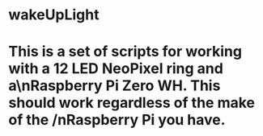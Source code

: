 # wakeUpLight

# This is a set of scripts for working with a 12 LED NeoPixel ring and a\nRaspberry Pi Zero WH. This should work regardless of the make of the /nRaspberry Pi you have. 
